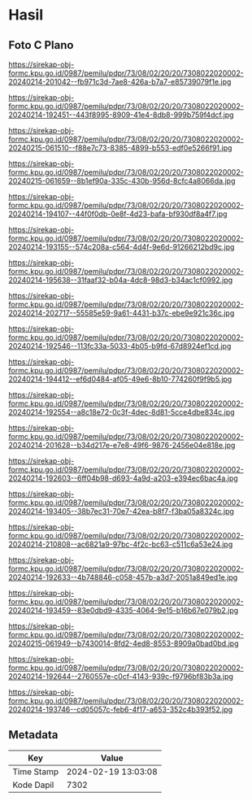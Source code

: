 # Hasil

## Foto C Plano

https://sirekap-obj-formc.kpu.go.id/0987/pemilu/pdpr/73/08/02/20/20/7308022020002-20240214-201042--fb971c3d-7ae8-426a-b7a7-e85739079f1e.jpg

https://sirekap-obj-formc.kpu.go.id/0987/pemilu/pdpr/73/08/02/20/20/7308022020002-20240214-192451--443f8995-8909-41e4-8db8-999b759f4dcf.jpg

https://sirekap-obj-formc.kpu.go.id/0987/pemilu/pdpr/73/08/02/20/20/7308022020002-20240215-061510--f88e7c73-8385-4899-b553-edf0e5266f91.jpg

https://sirekap-obj-formc.kpu.go.id/0987/pemilu/pdpr/73/08/02/20/20/7308022020002-20240215-061659--8b1ef90a-335c-430b-956d-8cfc4a8066da.jpg

https://sirekap-obj-formc.kpu.go.id/0987/pemilu/pdpr/73/08/02/20/20/7308022020002-20240214-194107--44f0f0db-0e8f-4d23-bafa-bf930df8a4f7.jpg

https://sirekap-obj-formc.kpu.go.id/0987/pemilu/pdpr/73/08/02/20/20/7308022020002-20240214-193155--574c208a-c564-4d4f-9e6d-91266212bd9c.jpg

https://sirekap-obj-formc.kpu.go.id/0987/pemilu/pdpr/73/08/02/20/20/7308022020002-20240214-195638--31faaf32-b04a-4dc8-98d3-b34ac1cf0992.jpg

https://sirekap-obj-formc.kpu.go.id/0987/pemilu/pdpr/73/08/02/20/20/7308022020002-20240214-202717--55585e59-9a61-4431-b37c-ebe9e921c36c.jpg

https://sirekap-obj-formc.kpu.go.id/0987/pemilu/pdpr/73/08/02/20/20/7308022020002-20240214-192546--113fc33a-5033-4b05-b9fd-67d8924ef1cd.jpg

https://sirekap-obj-formc.kpu.go.id/0987/pemilu/pdpr/73/08/02/20/20/7308022020002-20240214-194412--ef6d0484-af05-49e6-8b10-774260f9f9b5.jpg

https://sirekap-obj-formc.kpu.go.id/0987/pemilu/pdpr/73/08/02/20/20/7308022020002-20240214-192554--a8c18e72-0c3f-4dec-8d81-5cce4dbe834c.jpg

https://sirekap-obj-formc.kpu.go.id/0987/pemilu/pdpr/73/08/02/20/20/7308022020002-20240214-201628--b34d217e-e7e8-49f6-9876-2456e04e818e.jpg

https://sirekap-obj-formc.kpu.go.id/0987/pemilu/pdpr/73/08/02/20/20/7308022020002-20240214-192603--6ff04b98-d693-4a9d-a203-e394ec6bac4a.jpg

https://sirekap-obj-formc.kpu.go.id/0987/pemilu/pdpr/73/08/02/20/20/7308022020002-20240214-193405--38b7ec31-70e7-42ea-b8f7-f3ba05a8324c.jpg

https://sirekap-obj-formc.kpu.go.id/0987/pemilu/pdpr/73/08/02/20/20/7308022020002-20240214-210808--ac6821a9-97bc-4f2c-bc63-c511c6a53e24.jpg

https://sirekap-obj-formc.kpu.go.id/0987/pemilu/pdpr/73/08/02/20/20/7308022020002-20240214-192633--4b748846-c058-457b-a3d7-2051a849ed1e.jpg

https://sirekap-obj-formc.kpu.go.id/0987/pemilu/pdpr/73/08/02/20/20/7308022020002-20240214-193459--83e0dbd9-4335-4064-9e15-b16b67e079b2.jpg

https://sirekap-obj-formc.kpu.go.id/0987/pemilu/pdpr/73/08/02/20/20/7308022020002-20240215-061949--b7430014-8fd2-4ed8-8553-8909a0bad0bd.jpg

https://sirekap-obj-formc.kpu.go.id/0987/pemilu/pdpr/73/08/02/20/20/7308022020002-20240214-192644--2760557e-c0cf-4143-939c-f9796bf83b3a.jpg

https://sirekap-obj-formc.kpu.go.id/0987/pemilu/pdpr/73/08/02/20/20/7308022020002-20240214-193746--cd05057c-feb6-4f17-a653-352c4b393f52.jpg


## Metadata

| Key        | Value               |
| ---------- | ------------------- |
| Time Stamp | 2024-02-19 13:03:08 |
| Kode Dapil | 7302                |



